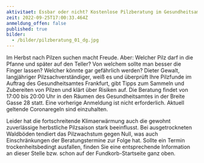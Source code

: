 ```yaml
---
aktivitaet: Essbar oder nicht? Kostenlose Pilzberatung im Gesundheitsamt Frankfurt
zeit: 2022-09-25T17:00:33.464Z
anmeldung_offen: false
published: true
bilder:
  - /bilder/pilzberatung_01_dg.jpg
---
```

Im Herbst nach Pilzen suchen macht Freude. Aber: Welcher Pilz darf in die Pfanne und später auf den Teller? Von welchem sollte man besser die Finger lassen? Welcher könnte gar gefährlich werden? Dieter Gewalt, langjähriger Pilzsachverständiger, weiß es und überprüft Ihre Pilzfunde im Auftrag des Gesundheitsamtes Frankfurt, gibt Tipps zum Sammeln und Zubereiten von Pilzen und klärt über Risiken auf. Die Beratung findet von 17:00 bis 20:00 Uhr in den Räumen des Gesundheitsamtes in der Breite Gasse 28 statt. Eine vorherige Anmeldung ist nicht erforderlich. Aktuell geltende Coronaregeln sind einzuhalten.

Leider hat die fortschreitende Klimaerwärmung auch die gewohnt zuverlässige herbstliche Pilzsaison stark beeinflusst. Bei ausgetrockneten Waldböden tendiert das Pilzwachstum gegen Null, was auch Einschränkungen der Beratungstermine zur Folge hat. Sollte ein Termin trockenheitsbedingt ausfallen, finden Sie eine entsprechende Information an dieser Stelle bzw. schon auf der Fundkorb-Startseite ganz oben.  